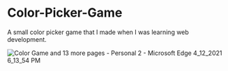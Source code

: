 # Color-Picker-Game
A small color picker game that I made when I was learning web development. 


![Color Game and 13 more pages - Personal 2 - Microsoft​ Edge 4_12_2021 6_13_54 PM](https://user-images.githubusercontent.com/72254486/114434443-ebf73080-9bba-11eb-817b-0716ec99603a.png)


